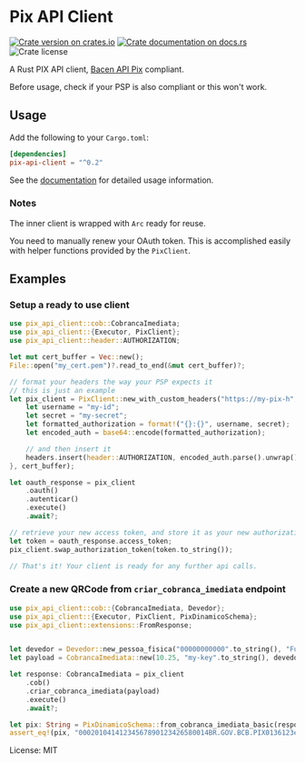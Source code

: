 # Pix API Client

[![Crate version on crates.io](https://img.shields.io/crates/v/pix-api-client)](https://crates.io/crates/pix-api-client)
[![Crate documentation on docs.rs](https://img.shields.io/docsrs/pix-api-client)](https://docs.rs/pix-api-client/0.2.1)
![Crate license](https://img.shields.io/crates/l/pix-api-client)

A Rust PIX API client, [Bacen API Pix](https://github.com/bacen/pix-api)
compliant.

Before usage, check if your PSP is also compliant or this won't work.

## Usage

Add the following to your `Cargo.toml`:
```toml
[dependencies]
pix-api-client = "^0.2"
```

See the [documentation](https://docs.rs/pix-api-client) for detailed usage information.

### Notes

The inner client is wrapped with `Arc` ready for reuse.

You need to manually renew your OAuth token. This is accomplished easily with
helper functions provided by the `PixClient`.


## Examples

### Setup a ready to use client

```rust
use pix_api_client::cob::CobrancaImediata;
use pix_api_client::{Executor, PixClient};
use pix_api_client::header::AUTHORIZATION;

let mut cert_buffer = Vec::new();
File::open("my_cert.pem")?.read_to_end(&mut cert_buffer)?;

// format your headers the way your PSP expects it
// this is just an example
let pix_client = PixClient::new_with_custom_headers("https://my-pix-h", |headers| {
    let username = "my-id";
    let secret = "my-secret";
    let formatted_authorization = format!("{}:{}", username, secret);
    let encoded_auth = base64::encode(formatted_authorization);

    // and then insert it
    headers.insert(header::AUTHORIZATION, encoded_auth.parse().unwrap()).unwrap();
}, cert_buffer);

let oauth_response = pix_client
    .oauth()
    .autenticar()
    .execute()
    .await?;

// retrieve your new access token, and store it as your new authorization header
let token = oauth_response.access_token;
pix_client.swap_authorization_token(token.to_string());

// That's it! Your client is ready for any further api calls.

```

### Create a new QRCode from `criar_cobranca_imediata` endpoint

```rust
use pix_api_client::cob::{CobrancaImediata, Devedor};
use pix_api_client::{Executor, PixClient, PixDinamicoSchema};
use pix_api_client::extensions::FromResponse;


let devedor = Devedor::new_pessoa_fisica("00000000000".to_string(), "Fulano de tal".to_string());
let payload = CobrancaImediata::new(10.25, "my-key".to_string(), devedor);

let response: CobrancaImediata = pix_client
    .cob()
    .criar_cobranca_imediata(payload)
    .execute()
    .await?;

let pix: String = PixDinamicoSchema::from_cobranca_imediata_basic(response, "minha loja", "minha cidade").serialize_with_src();
assert_eq!(pix, "00020104141234567890123426580014BR.GOV.BCB.PIX0136123e4567-e12b-12d1-a456-42665544000027300012BR.COM. OUTRO011001234567895204000053039865406123.455802BR5917NOME DO RECEBEDOR6008BRASILIA61087007490062190515RP12345678-201980390012BR.COM.OUTRO01190123.ABCD.3456.WXYZ6304AD38");
```

License: MIT
